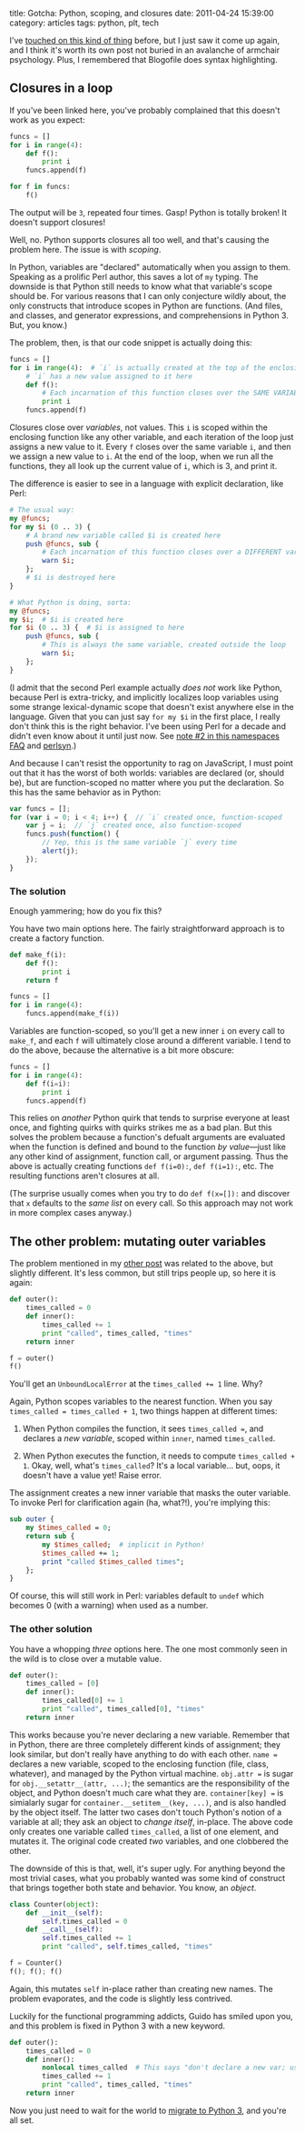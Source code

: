 title: Gotcha: Python, scoping, and closures
date: 2011-04-24 15:39:00
category: articles
tags: python, plt, tech

I've [touched on this kind of thing][architectural fallacies] before, but I just saw it come up again, and I think it's worth its own post not buried in an avalanche of armchair psychology.  Plus, I remembered that Blogofile does syntax highlighting.

## Closures in a loop

If you've been linked here, you've probably complained that this doesn't work as you expect:

```python
funcs = []
for i in range(4):
    def f():
        print i
    funcs.append(f)

for f in funcs:
    f()
```

The output will be `3`, repeated four times.  Gasp!  Python is totally broken!  It doesn't support closures!

Well, no.  Python supports closures all too well, and that's causing the problem here.  The issue is with _scoping_.

<!-- more -->

In Python, variables are "declared" automatically when you assign to them.  Speaking as a prolific Perl author, this saves a lot of `my` typing.  The downside is that Python still needs to know what that variable's scope should be.  For various reasons that I can only conjecture wildly about, the only constructs that introduce scopes in Python are functions.  (And files, and classes, and generator expressions, and comprehensions in Python 3.  But, you know.)

The problem, then, is that our code snippet is actually doing this:

```python
funcs = []
for i in range(4):  # `i` is actually created at the top of the enclosing function, only once
    # `i` has a new value assigned to it here
    def f():
        # Each incarnation of this function closes over the SAME VARIABLE, `i`
        print i
    funcs.append(f)
```

Closures close over _variables_, not values.  This `i` is scoped within the enclosing function like any other variable, and each iteration of the loop just assigns a new value to it.  Every `f` closes over the same variable `i`, and then we assign a new value to `i`.  At the end of the loop, when we run all the functions, they all look up the current value of `i`, which is 3, and print it.

The difference is easier to see in a language with explicit declaration, like Perl:

```perl
# The usual way:
my @funcs;
for my $i (0 .. 3) {
    # A brand new variable called $i is created here
    push @funcs, sub {
        # Each incarnation of this function closes over a DIFFERENT variable; they're just all named `$i`
        warn $i;
    };
    # $i is destroyed here
}

# What Python is doing, sorta:
my @funcs;
my $i;  # $i is created here
for $i (0 .. 3) {  # $i is assigned to here
    push @funcs, sub {
        # This is always the same variable, created outside the loop
        warn $i;
    };
}
```

(I admit that the second Perl example actually _does not_ work like Python, because Perl is extra-tricky, and implicitly localizes loop variables using some strange lexical-dynamic scope that doesn't exist anywhere else in the language.  Given that you can just say `for my $i` in the first place, I really don't think this is the right behavior.  I've been using Perl for a decade and didn't even know about it until just now.  See [note #2 in this namespaces FAQ][perl namespaces] and [perlsyn][perlsyn foreach].)

And because I can't resist the opportunity to rag on JavaScript, I must point out that it has the worst of both worlds: variables are declared (or, should be), but are function-scoped no matter where you put the declaration.  So this has the same behavior as in Python:

```javascript
var funcs = [];
for (var i = 0; i < 4; i++) {  // `i` created once, function-scoped
    var j = i;  // `j` created once, also function-scoped
    funcs.push(function() {
        // Yep, this is the same variable `j` every time
        alert(j);
    });
}
```


### The solution

Enough yammering; how do you fix this?

You have two main options here.  The fairly straightforward approach is to create a factory function.

```python
def make_f(i):
    def f():
        print i
    return f

funcs = []
for i in range(4):
    funcs.append(make_f(i))
```

Variables are function-scoped, so you'll get a new inner `i` on every call to `make_f`, and each `f` will ultimately close around a different variable.  I tend to do the above, because the alternative is a bit more obscure:

```python
funcs = []
for i in range(4):
    def f(i=i):
        print i
    funcs.append(f)
```

This relies on _another_ Python quirk that tends to surprise everyone at least once, and fighting quirks with quirks strikes me as a bad plan.  But this solves the problem because a function's defualt arguments are evaluated when the function is defined and bound to the function _by value_—just like any other kind of assignment, function call, or argument passing.  Thus the above is actually creating functions `def f(i=0):`, `def f(i=1):`, etc.  The resulting functions aren't closures at all.

(The surprise usually comes when you try to do `def f(x=[]):` and discover that `x` defaults to the _same list_ on every call.  So this approach may not work in more complex cases anyway.)


## The other problem: mutating outer variables

The problem mentioned in my [other post][architectural fallacies] was related to the above, but slightly different.  It's less common, but still trips people up, so here it is again:

```python
def outer():
    times_called = 0
    def inner():
        times_called += 1
        print "called", times_called, "times"
    return inner

f = outer()
f()
```

You'll get an `UnboundLocalError` at the `times_called += 1` line.  Why?

Again, Python scopes variables to the nearest function.  When you say `times_called = times_called + 1`, two things happen at different times:

1. When Python compiles the function, it sees `times_called =`, and declares a _new variable_, scoped within `inner`, named `times_called`.

2. When Python executes the function, it needs to compute `times_called + 1`.  Okay, well, what's `times_called`?  It's a local variable...  but, oops, it doesn't have a value yet!  Raise error.

The assignment creates a new inner variable that masks the outer variable.  To invoke Perl for clarification again (ha, what?!), you're implying this:

```perl
sub outer {
    my $times_called = 0;
    return sub {
        my $times_called;  # implicit in Python!
        $times_called += 1;
        print "called $times_called times";
    };
}
```

Of course, this will still work in Perl: variables default to `undef` which becomes 0 (with a warning) when used as a number.


### The other solution

You have a whopping _three_ options here.  The one most commonly seen in the wild is to close over a mutable value.

```python
def outer():
    times_called = [0]
    def inner():
        times_called[0] += 1
        print "called", times_called[0], "times"
    return inner
```

This works because you're never declaring a new variable.  Remember that in Python, there are three completely different kinds of assignment; they look similar, but don't really have anything to do with each other.  `name =` declares a new variable, scoped to the enclosing function (file, class, whatever), and managed by the Python virtual machine.  `obj.attr =` is sugar for `obj.__setattr__(attr, ...)`; the semantics are the responsibility of the object, and Python doesn't much care what they are.  `container[key] =` is simialarly sugar for `container.__setitem__(key, ...)`, and is also handled by the object itself.  The latter two cases don't touch Python's notion of a variable at all; they ask an object to _change itself_, in-place.  The above code only creates one variable called `times_called`, a list of one element, and mutates it.  The original code created _two_ variables, and one clobbered the other.

The downside of this is that, well, it's super ugly.  For anything beyond the most trivial cases, what you probably wanted was some kind of construct that brings together both state and behavior.  You know, an _object_.

```python
class Counter(object):
    def __init__(self):
        self.times_called = 0
    def __call__(self):
        self.times_called += 1
        print "called", self.times_called, "times"

f = Counter()
f(); f(); f()
```

Again, this mutates `self` in-place rather than creating new names.  The problem evaporates, and the code is slightly less contrived.

Luckily for the functional programming addicts, Guido has smiled upon you, and this problem is fixed in Python 3 with a new keyword.

```python
def outer():
    times_called = 0
    def inner():
        nonlocal times_called  # This says "don't declare a new var; use the outer one", just like `global`
        times_called += 1
        print "called", times_called, "times"
    return inner
```

Now you just need to wait for the world to [migrate to Python 3][python 3 wos], and you're all set.


[architectural fallacies]: /blog/2011/04/17/architectural-fallacies/#reverse-injustification
[perl namespaces]: http://perl.plover.com/FAQs/Namespaces.html.en#Notes
[perlsyn foreach]: http://perldoc.perl.org/perlsyn.html#Foreach-Loops
[python 3 wos]: http://python3wos.appspot.com/
